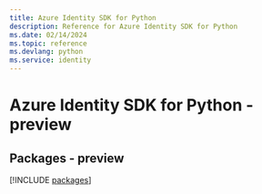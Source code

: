 ```yaml
---
title: Azure Identity SDK for Python
description: Reference for Azure Identity SDK for Python
ms.date: 02/14/2024
ms.topic: reference
ms.devlang: python
ms.service: identity
---
```

# Azure Identity SDK for Python - preview
## Packages - preview
[!INCLUDE [packages](identity-index.md)]